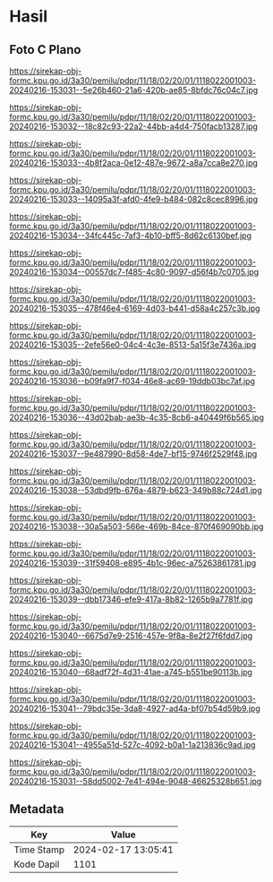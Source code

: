 # Hasil

## Foto C Plano

https://sirekap-obj-formc.kpu.go.id/3a30/pemilu/pdpr/11/18/02/20/01/1118022001003-20240216-153031--5e26b460-21a6-420b-ae85-8bfdc76c04c7.jpg

https://sirekap-obj-formc.kpu.go.id/3a30/pemilu/pdpr/11/18/02/20/01/1118022001003-20240216-153032--18c82c93-22a2-44bb-a4d4-750facb13287.jpg

https://sirekap-obj-formc.kpu.go.id/3a30/pemilu/pdpr/11/18/02/20/01/1118022001003-20240216-153033--4b8f2aca-0e12-487e-9672-a8a7cca8e270.jpg

https://sirekap-obj-formc.kpu.go.id/3a30/pemilu/pdpr/11/18/02/20/01/1118022001003-20240216-153033--14095a3f-afd0-4fe9-b484-082c8cec8996.jpg

https://sirekap-obj-formc.kpu.go.id/3a30/pemilu/pdpr/11/18/02/20/01/1118022001003-20240216-153034--34fc445c-7af3-4b10-bff5-8d62c6130bef.jpg

https://sirekap-obj-formc.kpu.go.id/3a30/pemilu/pdpr/11/18/02/20/01/1118022001003-20240216-153034--00557dc7-f485-4c80-9097-d56f4b7c0705.jpg

https://sirekap-obj-formc.kpu.go.id/3a30/pemilu/pdpr/11/18/02/20/01/1118022001003-20240216-153035--478f46e4-6169-4d03-b441-d58a4c257c3b.jpg

https://sirekap-obj-formc.kpu.go.id/3a30/pemilu/pdpr/11/18/02/20/01/1118022001003-20240216-153035--2efe56e0-04c4-4c3e-8513-5a15f3e7436a.jpg

https://sirekap-obj-formc.kpu.go.id/3a30/pemilu/pdpr/11/18/02/20/01/1118022001003-20240216-153036--b09fa9f7-f034-46e8-ac69-19ddb03bc7af.jpg

https://sirekap-obj-formc.kpu.go.id/3a30/pemilu/pdpr/11/18/02/20/01/1118022001003-20240216-153036--43d02bab-ae3b-4c35-8cb6-a40449f6b565.jpg

https://sirekap-obj-formc.kpu.go.id/3a30/pemilu/pdpr/11/18/02/20/01/1118022001003-20240216-153037--9e487990-8d58-4de7-bf15-9746f2529f48.jpg

https://sirekap-obj-formc.kpu.go.id/3a30/pemilu/pdpr/11/18/02/20/01/1118022001003-20240216-153038--53dbd9fb-676a-4879-b623-349b88c724d1.jpg

https://sirekap-obj-formc.kpu.go.id/3a30/pemilu/pdpr/11/18/02/20/01/1118022001003-20240216-153038--30a5a503-566e-469b-84ce-870f469090bb.jpg

https://sirekap-obj-formc.kpu.go.id/3a30/pemilu/pdpr/11/18/02/20/01/1118022001003-20240216-153039--31f59408-e895-4b1c-96ec-a75263861781.jpg

https://sirekap-obj-formc.kpu.go.id/3a30/pemilu/pdpr/11/18/02/20/01/1118022001003-20240216-153039--dbb17346-efe9-417a-8b82-1265b9a7781f.jpg

https://sirekap-obj-formc.kpu.go.id/3a30/pemilu/pdpr/11/18/02/20/01/1118022001003-20240216-153040--6675d7e9-2516-457e-9f8a-8e2f27f6fdd7.jpg

https://sirekap-obj-formc.kpu.go.id/3a30/pemilu/pdpr/11/18/02/20/01/1118022001003-20240216-153040--68adf72f-4d31-41ae-a745-b551be90113b.jpg

https://sirekap-obj-formc.kpu.go.id/3a30/pemilu/pdpr/11/18/02/20/01/1118022001003-20240216-153041--79bdc35e-3da8-4927-ad4a-bf07b54d59b9.jpg

https://sirekap-obj-formc.kpu.go.id/3a30/pemilu/pdpr/11/18/02/20/01/1118022001003-20240216-153041--4955a51d-527c-4092-b0a1-1a213836c9ad.jpg

https://sirekap-obj-formc.kpu.go.id/3a30/pemilu/pdpr/11/18/02/20/01/1118022001003-20240216-153031--58dd5002-7e41-494e-9048-46625328b651.jpg


## Metadata

| Key        | Value               |
| ---------- | ------------------- |
| Time Stamp | 2024-02-17 13:05:41 |
| Kode Dapil | 1101                |



